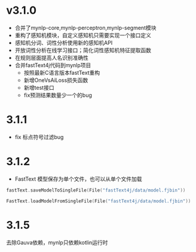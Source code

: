 # v3.1.0
- 合并了mynlp-core,mynlp-perceptron,mynlp-segment模块
- 重构了感知机模块，自定义感知机只需要实现一个接口定义
- 感知机分词、词性分析使用新的感知机API
- 开放词性分析在线学习接口；简化词性感知机特征提取函数
- 在规则层面提高人名识别准确性
- 合并fastText4j代码到mynlp项目
    - 按照最新C语言版本fastText重构
    - 新增OneVsAiLoss损失函数
    - 新增test接口
    - fix预测结果数量少一个的bug
    
# 3.1.1
- fix 标点符号过滤bug

# 3.1.2
- FastText 模型保存为单个文件，也可以从单个文件加载
```kotlin
fastText.saveModelToSingleFile(File("fastText4j/data/model.fjbin"))

FastText.loadModelFromSingleFile(File("fastText4j/data/model.fjbin"))

```

# 3.1.5
去除Gauva依赖，mynlp只依赖kotlin运行时